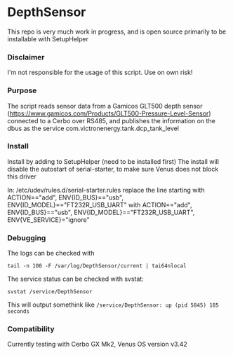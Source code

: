 # DepthSensor

This repo is very much work in progress, and is open source primarily to be installable with SetupHelper

### Disclaimer
I'm not responsible for the usage of this script. Use on own risk! 

### Purpose
The script reads sensor data from a Gamicos GLT500 depth sensor (https://www.gamicos.com/Products/GLT500-Pressure-Level-Sensor) connected to a Cerbo over RS485, and publishes the information on the dbus as the service com.victronenergy.tank.dcp_tank_level

### Install

Install by adding to SetupHelper (need to be installed first)
The install will disable the autostart of serial-starter, to make sure Venus does not block this driver

In:
/etc/udev/rules.d/serial-starter.rules
replace the line starting with
ACTION=="add", ENV{ID_BUS}=="usb", ENV{ID_MODEL}=="FT232R_USB_UART"
with 
ACTION=="add", ENV{ID_BUS}=="usb", ENV{ID_MODEL}=="FT232R_USB_UART",            ENV{VE_SERVICE}="ignore"

### Debugging

The logs can be checked with 
```
tail -n 100 -F /var/log/DepthSensor/current | tai64nlocal
```

The service status can be checked with svstat: 
```
svstat /service/DepthSensor
```

This will output somethink like ```/service/DepthSensor: up (pid 5845) 185 seconds```


### Compatibility
Currently testing with Cerbo GX Mk2, Venus OS version v3.42
